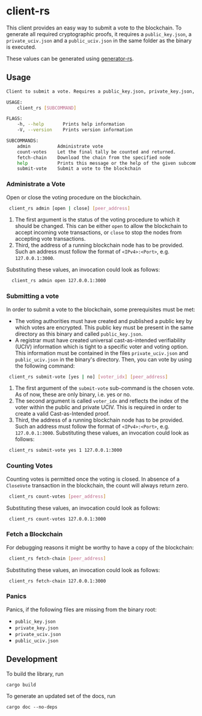 client-rs
=========
This client provides an easy way to submit a vote to the blockchain.
To generate all required cryptographic proofs, it requires a
`public_key.json`, a `private_uciv.json` and a `public_uciv.json` 
in the same folder as the binary is executed.

These values can be generated using [generator-rs](https://github.com/provotum/generator-rs).

## Usage
```sh
Client to submit a vote. Requires a public_key.json, private_key.json, a private_uciv.json and a public_uciv.json in the project root

USAGE:
    client_rs [SUBCOMMAND]

FLAGS:
    -h, --help       Prints help information
    -V, --version    Prints version information

SUBCOMMANDS:
    admin          Administrate vote
    count-votes    Let the final tally be counted and returned.
    fetch-chain    Download the chain from the specified node
    help           Prints this message or the help of the given subcommand(s)
    submit-vote    Submit a vote to the blockchain
```

### Administrate a Vote
Open or close the voting procedure on the blockchain.

```sh
 client_rs admin [open | close] [peer_address]
```

1. The first argument is the status of the voting procedure to which it should be changed.
   This can be either `open` to allow the blockchain to accept incoming vote transactions,
   or `close` to stop the nodes from accepting vote transactions.
2. Third, the address of a running blockchain node has to be provided. Such an address
   must follow the format of `<IPv4>:<Port>`, e.g. `127.0.0.1:3000`.

Substituting these values, an invocation could look as follows:

```sh
  client_rs admin open 127.0.0.1:3000
```

### Submitting a vote
In order to submit a vote to the blockchain, some prerequisites must be met:
* The voting authorities must have created and published a public key by which votes are encrypted.
  This public key must be present in the same directory as this binary and called `public_key.json`.
* A registrar must have created universal cast-as-intended verifiability (UCIV) information which
  is tight to a specific voter and voting option. This information must be contained in the
  files `private_uciv.json` and `public_uciv.json` in the binary's directory.
Then, you can vote by using the following  command:
```sh
 client_rs submit-vote [yes | no] [voter_idx] [peer_address]
```
1. The first argument of the `submit-vote` sub-command is the chosen vote. As of now, these
   are only binary, i.e. yes or no.
2. The second argument is called `voter_idx` and reflects the index of the voter within
   the public and private UCIV. This is required in order to create a valid Cast-as-Intended
   proof.
3. Third, the address of a running blockchain node has to be provided. Such an address
   must follow the format of `<IPv4>:<Port>`, e.g. `127.0.0.1:3000`.
Substituting these values, an invocation could look as follows:
```sh
 client_rs submit-vote yes 1 127.0.0.1:3000
```

### Counting Votes
Counting votes is permitted once the voting is closed. In absence of a `CloseVote` transaction
in the blockchain, the count will always return zero.

```sh
 client_rs count-votes [peer_address]
```

Substituting these values, an invocation could look as follows:
```sh
 client_rs count-votes 127.0.0.1:3000
```

### Fetch a Blockchain
For debugging reasons it might be worthy to have a copy of the blockchain:

```sh
 client_rs fetch-chain [peer_address]
```

Substituting these values, an invocation could look as follows:
```sh
 client_rs fetch-chain 127.0.0.1:3000
``` 


### Panics
Panics, if the following files are missing from the binary root:
* `public_key.json`
* `private_key.json`
* `private_uciv.json`
* `public_uciv.json`

## Development

To build the library, run 
```
cargo build
```

To generate an updated set of the docs, run
```
cargo doc --no-deps
```